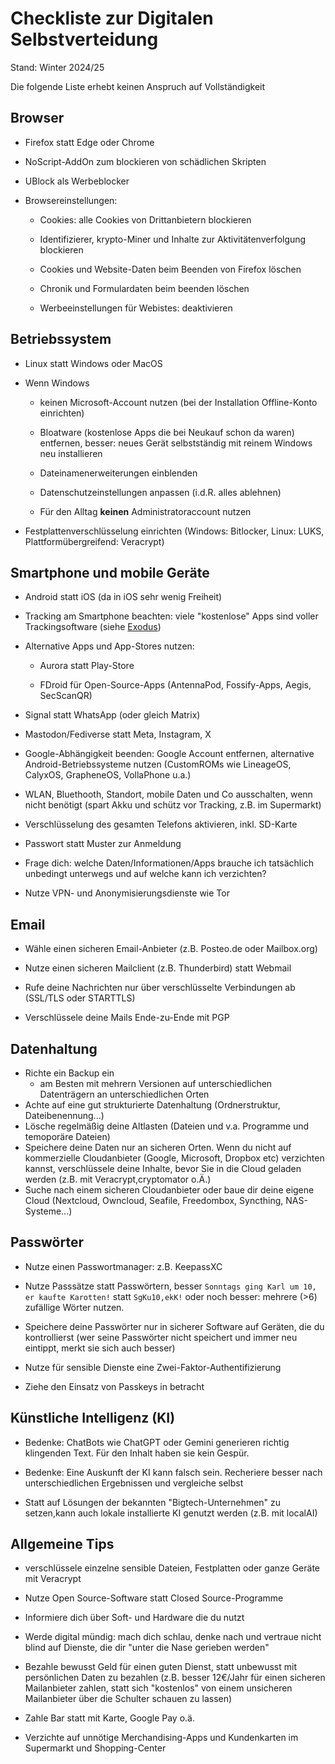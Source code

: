 # Checkliste zur Digitalen Selbstverteidung

Stand: Winter 2024/25

Die folgende Liste erhebt keinen Anspruch auf Vollständigkeit

## Browser

+ Firefox statt Edge oder Chrome

+ NoScript-AddOn zum blockieren von schädlichen Skripten

+ UBlock als Werbeblocker

+ Browsereinstellungen:
  
  + Cookies: alle Cookies von Drittanbietern blockieren
  
  + Identifizierer, krypto-Miner und Inhalte zur Aktivitätenverfolgung blockieren
  
  + Cookies und Website-Daten beim Beenden von Firefox löschen
  
  + Chronik und Formulardaten beim beenden löschen

  + Werbeeinstellungen für Webistes: deaktivieren

## Betriebssystem

+ Linux statt Windows oder MacOS

+ Wenn Windows 
  
  + keinen Microsoft-Account nutzen (bei der Installation Offline-Konto einrichten)
  
  + Bloatware (kostenlose Apps die bei Neukauf schon da waren) entfernen, besser: neues Gerät selbstständig mit reinem Windows neu installieren
  
  + Dateinamenerweiterungen einblenden
  
  + Datenschutzeinstellungen anpassen (i.d.R. alles ablehnen)
  
  + Für den Alltag **keinen** Administratoraccount nutzen

+ Festplattenverschlüsselung einrichten (Windows: Bitlocker, Linux: LUKS, Plattformübergreifend: Veracrypt)

## Smartphone und mobile Geräte

+ Android statt iOS (da in iOS sehr wenig Freiheit)

+ Tracking am Smartphone beachten: viele "kostenlose" Apps sind voller Trackingsoftware (siehe [Exodus](https://reports.exodus-privacy.eu.org/de/))

+ Alternative Apps und App-Stores nutzen:
  
  + Aurora statt Play-Store
  
  + FDroid für Open-Source-Apps (AntennaPod, Fossify-Apps, Aegis, SecScanQR)

+ Signal statt WhatsApp (oder gleich Matrix)

+ Mastodon/Fediverse statt Meta, Instagram, X

+ Google-Abhängigkeit beenden: Google Account entfernen, alternative Android-Betriebssysteme nutzen (CustomROMs wie LineageOS, CalyxOS, GrapheneOS, VollaPhone u.a.)

+ WLAN, Bluethooth, Standort, mobile Daten und Co ausschalten, wenn nicht benötigt (spart Akku und schütz vor Tracking, z.B. im Supermarkt)

+ Verschlüsselung des gesamten Telefons aktivieren, inkl. SD-Karte

+ Passwort statt Muster zur Anmeldung

+ Frage dich: welche Daten/Informationen/Apps brauche ich tatsächlich unbedingt unterwegs und auf welche kann ich verzichten?

+ Nutze VPN- und Anonymisierungsdienste wie Tor

## Email

- Wähle einen sicheren Email-Anbieter (z.B. Posteo.de oder Mailbox.org)

- Nutze einen sicheren Mailclient (z.B. Thunderbird) statt Webmail 

- Rufe deine Nachrichten nur über verschlüsselte Verbindungen ab (SSL/TLS oder STARTTLS)

- Verschlüssele deine Mails Ende-zu-Ende mit PGP

## Datenhaltung

+ Richte ein Backup ein
  + am Besten mit mehrern Versionen auf unterschiedlichen Datenträgern an unterschiedlichen Orten
+ Achte auf eine gut strukturierte Datenhaltung (Ordnerstruktur, Dateibenennung...)
+ Lösche regelmäßig deine Altlasten (Dateien und v.a. Programme und temoporäre Dateien)
+ Speichere deine Daten nur an sicheren Orten. Wenn du nicht auf kommerzielle Cloudanbieter (Google, Microsoft, Dropbox etc) verzichten kannst, verschlüssele deine Inhalte, bevor Sie in die Cloud geladen werden (z.B. mit Veracrypt,cryptomator o.Ä.)
+ Suche nach einem sicheren Cloudanbieter oder baue dir deine eigene Cloud (Nextcloud, Owncloud, Seafile, Freedombox, Syncthing, NAS-Systeme...)

## Passwörter

+ Nutze einen Passwortmanager: z.B. KeepassXC

+ Nutze Passsätze statt Passwörtern, besser `Sonntags ging Karl um 10, er kaufte Karotten!` statt `SgKu10,ekK!` oder noch besser: mehrere (>6) zufällige Wörter nutzen.

+ Speichere deine Passwörter nur in sicherer Software auf Geräten, die du kontrollierst (wer seine Passwörter nicht speichert und immer neu eintippt, merkt sie sich auch besser)

+ Nutze für sensible Dienste eine Zwei-Faktor-Authentifizierung

+ Ziehe den Einsatz von Passkeys in betracht

## Künstliche Intelligenz (KI)

+ Bedenke: ChatBots wie ChatGPT oder Gemini generieren richtig klingenden Text. Für den Inhalt haben sie kein Gespür.

+ Bedenke: Eine Auskunft der KI kann falsch sein. Recheriere besser nach unterschiedlichen Ergebnissen und vergleiche selbst

+ Statt auf Lösungen der bekannten "Bigtech-Unternehmen" zu setzen,kann auch lokale installierte KI genutzt werden (z.B. mit localAI)

## Allgemeine Tips

+ verschlüssele einzelne sensible Dateien, Festplatten oder ganze Geräte mit Veracrypt

+ Nutze Open Source-Software statt Closed Source-Programme

+ Informiere dich über Soft- und Hardware die du nutzt

+ Werde digital mündig: mach dich schlau, denke nach und vertraue nicht blind auf Dienste, die dir "unter die Nase gerieben werden"

+ Bezahle bewusst Geld für einen guten Dienst, statt unbewusst mit persönlichen Daten zu bezahlen (z.B. besser 12€/Jahr für einen sicheren Mailanbieter zahlen, statt sich "kostenlos" von einem unsicheren Mailanbieter über die Schulter schauen zu lassen)

+ Zahle Bar statt mit Karte, Google Pay o.ä.

+ Verzichte auf unnötige Merchandising-Apps und Kundenkarten im Supermarkt und Shopping-Center
